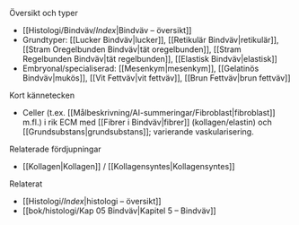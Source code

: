 Översikt och typer
- [[Histologi/Bindväv/_Index_|Bindväv – översikt]]
- Grundtyper: [[Lucker Bindväv|lucker]], [[Retikulär Bindväv|retikulär]], [[Stram Oregelbunden Bindväv|tät oregelbunden]], [[Stram Regelbunden Bindväv|tät regelbunden]], [[Elastisk Bindväv|elastisk]]
- Embryonal/specialiserad: [[Mesenkym|mesenkym]], [[Gelatinös Bindväv|mukös]], [[Vit Fettväv|vit fettväv]], [[Brun Fettväv|brun fettväv]]

Kort kännetecken
- Celler (t.ex. [[Målbeskrivning/AI-summeringar/Fibroblast|fibroblast]] m.fl.) i rik ECM med [[Fibrer i Bindväv|fibrer]] (kollagen/elastin) och [[Grundsubstans|grundsubstans]]; varierande vaskularisering.

Relaterade fördjupningar
- [[Kollagen|Kollagen]] / [[Kollagensyntes|Kollagensyntes]]

Relaterat
- [[Histologi/_Index_|histologi – översikt]]
- [[bok/histologi/Kap 05 Bindväv|Kapitel 5 – Bindväv]]
